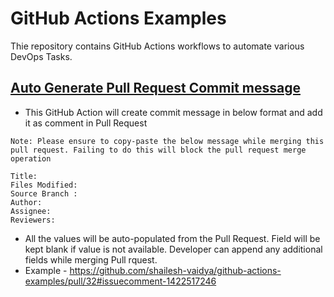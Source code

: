 # GitHub Actions Examples

Thie repository contains GitHub Actions workflows to automate various DevOps Tasks. 

## [Auto Generate Pull Request Commit message](.github/workflows/auto-pr-comment.yaml)

  - This GitHub Action will create commit message in below format and add it as comment in Pull Request 
  ```
  Note: Please ensure to copy-paste the below message while merging this pull request. Failing to do this will block the pull request merge operation

  Title: 
  Files Modified:
  Source Branch : 
  Author: 
  Assignee: 
  Reviewers: 
  ```
  
  - All the values will be auto-populated from the Pull Request. Field will be kept blank if value is not available. Developer can append any additional fields while merging Pull rquest. 
  -  Example - https://github.com/shailesh-vaidya/github-actions-examples/pull/32#issuecomment-1422517246 
  

  
